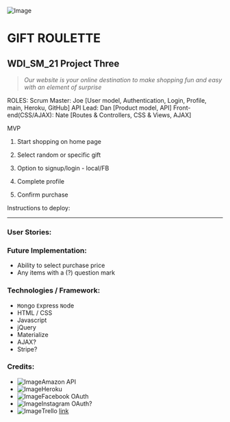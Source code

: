 ![Image](https://s3.amazonaws.com/static-assets.generalassemb.ly/logos/generalassembly-open-graph.png)
# GIFT ROULETTE
## WDI_SM_21 Project Three

> *Our website is your online destination to make shopping fun and easy with an element of surprise*

ROLES:
  Scrum Master: Joe [User model, Authentication, Login, Profile, main, Heroku, GitHub]
  API Lead: Dan [Product model, API]
  Front-end(CSS/AJAX): Nate [Routes & Controllers, CSS & Views, AJAX]

MVP
1. Start shopping on home page
2. Select random or specific gift
3. Option to signup/login - local/FB

4. Complete profile
5. Confirm purchase

Instructions to deploy:

---
### User Stories:


### Future Implementation:
- Ability to select purchase price
- Any items with a (?) question mark

### Technologies / Framework:
- `M`ongo  `E`xpress  `N`ode
- HTML / CSS
- Javascript
- jQuery
- Materialize
- AJAX?
- Stripe?

### Credits:
- ![Image](https://upload.wikimedia.org/wikipedia/commons/6/62/Amazon.com-Logo.svg)Amazon API
- ![Image](https://upload.wikimedia.org/wikipedia/en/a/a9/Heroku_logo.png)Heroku
- ![Image](https://upload.wikimedia.org/wikipedia/commons/7/7c/Facebook_New_Logo_%282015%29.svg)Facebook OAuth
- ![Image](https://upload.wikimedia.org/wikipedia/en/2/28/Instagram_logo.png)Instagram OAuth?
- ![Image](https://upload.wikimedia.org/wikipedia/en/3/3e/Trello_Logo.png)Trello [link](https://trello.com/b/qqCaEBEb)
